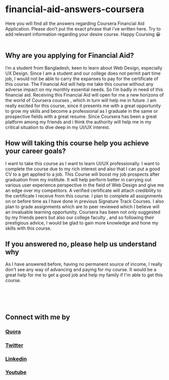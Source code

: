 # financial-aid-answers-coursera
Here you will find all the answers regarding Coursera Financial Aid Application. Please don't put the exact phrase that i've written here. Try to add relevant information regarding your desire course. Happy Coursing 😀
<br><br>
## Why are you applying for Financial Aid?
I’m a student from Bangladesh, keen to learn about Web Design, especially UX Design. Since I am a student and our college does not permit part time job, I would not be able to carry the expanses to pay for the certificate of this course. The Financial Aid will help me take this course without any adverse impact on my monthly essential needs. So I’m badly in need of this financial aid. Receiving this Financial Aid will open for me a new horizons of the world of Coursera courses , which in turn will help me in future .I am really excited for this course, since it presents me with a great opportunity to grow my skills and become a professional as I graduate in the same or prospective fields with a great resume. Since Coursera has been a great platform among my friends and i think the authority will help me in my critical situation to dive deep in my UI/UX interest.


## How will taking this course help you achieve your career goals?
I want to take this course as I want to learn UI/UX professionally. I want to complete the course due to my rich interest and also that I can put a good CV to a get applied to a job. This Course will boost my job prospects after graduation from my institute. It will help perform better in carrying out various user experience perspective in the field of Web Design and give me an edge over my competitors. A verified certificate will attach credibility to the certificate I receive from this course. I plan to complete all assignments on or before time as I have done in previous Signature Track Courses. I also plan to grade assignments which are to peer reviewed which I believe will an invaluable learning opportunity. Coursera has been not only suggested by my friends peers but also our college faculty , and so following their prestigious advice, I would be glad to gain more knowledge and hone my skills with this course.


## If you answered no, please help us understand why
As I have answered before, having no permanent source of income, I really don't see any way of advancing and paying for my course. It would be a great help for me to get a good job and help my family if I'm able to get this course.

<br><br><br>
## Connect with me by <br>
### <a href="https://www.quora.com/profile/Rahad-Arefin">Quora</a><br>
### <a href="https://twitter.com/rahadarefin">Twitter</a><br>
### <a href="https://www.linkedin.com/pulse/how-answer-coursera-financial-aid-questions-rahad-arefin">Linkedin</a><br>
### <a href="https://www.youtube.com/TechThrillBD">Youtube</a><br>

